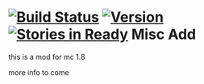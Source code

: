 [![Build Status](https://travis-ci.org/DynaLogic/Misc-Add.svg)](https://travis-ci.org/DynaLogic/Misc-Add)
[![Version](http://img.shields.io/badge/Version-2.0.1--SNAP-green.svg)](https://github.com/DynaLogic/Misc-Add/releases/latest)
[![Stories in Ready](https://badge.waffle.io/DynaLogic/Misc-Add.svg?label=ready&title=Ready)](http://waffle.io/DynaLogic/Misc-Add)
Misc Add 
========

this is a mod for mc 1.8

more info to come

